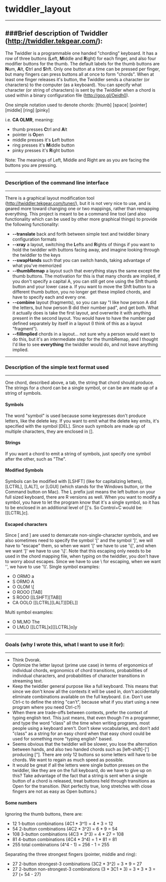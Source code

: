 # twiddler_layout
---
###Brief description of Twiddler (http://twiddler.tekgear.com/):
---
The Twiddler is a programmable one handed "chording" keyboard.
It has a row of three buttons (**L**eft, **M**iddle and **R**ight) for each finger, and also four modifier buttons for the thumb.  The default labels for the thumb buttons are **N**um, **A**lt, **C**trl and **S**hft.
Only one button at a time can be pressed per finger, but many fingers can press buttons all at once to form "chords".
When at least one finger releases it's button, the Twiddler sends a character (or characters) to the computer (as a keyboard).  You can specify what character (or string of characters) is sent by the Twiddler when a chord is used within a binary configuration file (http://goo.gl/Oeidh0).

One simple notation used to denote chords: [thumb] [space] [pointer] [middle] [ring] [pinky]

i.e. **CA OLMR**, meaning:
* thumb presses **C**trl and **A**lt
* pointer is **O**pen
* middle presses it's **L**eft button
* ring presses it's **M**iddle button
* pinky presses it's **R**ight button

Note: The meanings of Left, Middle and Right are as you are facing the buttons you are pressing.

---
### Description of the command line interface
---
There is a graphical layout modification tool (http://twiddler.tekgear.com/tuner/), but it is not very nice to use, and is geared more toward changing one or two mappings, rather than remapping everything.  This project is meant to be a command line tool (and also functionality which can be used by other more graphical things) to provide the following functionality:
* **--translate** back and forth between simple text and twiddler binary configuration formats
* **--xray** a layout, switching the **L**efts and **R**ights of things if you want to hold the twiddler with buttons facing away, and imagine looking through the twiddler to the keys
* **--swapHands** such that you can switch hands, taking advantage of what you've memorized
* **--thumbRemap** a layout such that everything stays the same except the thumb buttons.  The motivation for this is that many chords are implied, if you don't specify a capital A, you can still get one using the Shft thumb button and your lower case a.  If you want to move the Shft button to a different thumb button, you no longer get these implied chords, and have to specify each and every one.
* **--combine** layout (fragments), so you can say "I like how person A did the letters, but how person B did their number pad", and get both.  What it actually does is take the first layout, and overwrite it with anything present in the second layout.  You would have to have the number pad defined separately by itself in a layout (I think of this as a layout "fragment").
* **--fillImplied** chords in a layout... not sure why a person would want to do this, but it's an intermediate step for the thumbRemap, and I thought I'd like to see **everything** the twiddler would do, and not leave anything implied.

---
### Description of the simple text format used
---
One chord, described above, a tab, the string that chord should produce.  The strings for a chord can be a single symbol, or can be are made up of a string of symbols.
#### Symbols
The word "symbol" is used because some keypresses don't produce letters, like the delete key.  If you want to emit what the delete key emits, it's specified with the symbol [DEL].  Since such symbols are made up of multiple characters, they are enclosed in [].
#### Strings
If you want a chord to emit a string of symbols, just specify one symbol after the other, such as "The".
#### Modified Symbols
Symbols can be modified with \[LSHFT\] (like for capitalizing letters), [LCTRL], [LALT], or \[LGUI\] (which stands for the Windows button, or the Command button on Mac).  The L prefix just means the left button on your full sized keyboard, there are R versions as well.  When you want to modify a symbol, you have to let the program know that it's a single symbol, so it has to be enclosed in an additional level of []'s.  So Control+C would be: [[LCTRL]c].
#### Escaped characters
Since [ and ] are used to demarcate non-single-character symbols, and we also sometimes need to specify the symbol '[' and the symbol ']', we will have to "escape" them, so when we want '[' we have to use '\\[', and when we want ']' we have to use '\\]'.  Note that this escaping only needs to be used in the chord mapping file, when typing on the twiddler, you don't have to worry about escapes.  Since we have to use \ for escaping, when we want '\', we have to use '\\\\'.
Single symbol examples:
* O ORMO    a
* S ORMO    A
* O OLOM    \\[
* O ROOO    [TAB]
* S ROOO    [[LSHFT][TAB]]
* CA OOLO   [[LCTRL][LALT][DEL]]

Multi symbol examples:
* O MLMO    The
* O LMLO    [[LCTRL]x][[LCTRL]o]y

---
### Goals (why I wrote this, what I want to use it for):
---
* Think Dvorak.
* Optimize the letter layout (prime use case) in terms of ergonomics of individual chords, ergonomics of chord transitions, probabilities of individual characters,  and probabilities of character transitions in streaming text.
* Keep the twiddler general purpose like a full keyboard.  This means that since we don't know all the contexts it will be used in, don't accidentally eliminate combinations available on the full keyboard.  (i.e. Don't use Ctrl-c to define the string "can't", because what if you start using a new program where you need Ctrl-c?)
* When there are trade-offs between contexts, prefer the context of typing english text.  This just means, that even though I'm a programmer, and type the word "class" all the time when writing programs, most people using a keyboard aren't.  Don't skew vocabularies, and don't add "class" as a string for an easy chord when that easy chord could be used for something more "typing english" based.
* Seems obvious that the twiddler will be slower, you lose the alternation between hands, and  also two handed chords such as [left-shift]-['] producing ["].  There are only 12 buttons so some letters will have to be chords.  We want to regain as much speed as possible.
* It would be great if all the letters were single button presses on the twiddler, like they are on the full keyboard, do we have to give up on this?  Take advantage of the fact that a string is sent when a single button of a chord is released, treat buttons held through transitions as Open for the transition.  (Not perfectly true, long stretches with close fingers are not as easy as Open buttons.)

#### Some numbers
Ignoring the thumb buttons, there are:
* 12 1-button combinations (4C1 * 3^1) = 4 * 3 = 12
* 54 2-button combinations (4C2 * 3^2) = 6 * 9 = 54
* 108 3-button combinations (4C3 * 3^3) = 4 * 27 = 108
* 81 4-button combinations (4C4 * 3^4) = 1 * 81 = 81
* 255 total combinations (4^4 - 1) = 256 - 1 = 255

Separating the three strongest fingers (pointer, middle and ring):
* 27 2-button strongest-3 combinations (3C2 * 3^2) = 3 * 9 = 27
* 27 2-button non-strongest-3 combinations (3 * 3C1 * 3) = 3 * 3 * 3 = 27 (= 54 - 27)
